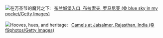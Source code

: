 ![](https://www.bing.com/th?id=OHR.BranCastle_ZH-CN3879660917_UHD.jpg&w=1000)在万圣节的魔咒之下:&nbsp;&ensp;[布兰城堡入口, 布拉索夫, 罗马尼亚 (© blue sky in my pocket/Getty Images)](https://www.bing.com/th?id=OHR.BranCastle_ZH-CN3879660917_UHD.jpg)
<br><br/>
![](https://www.bing.com/th?id=OHR.PushkarFair_EN-US4430814252_UHD.jpg&w=1000)Hooves, hues, and heritage:&nbsp;&ensp;[Camels at Jaisalmer, Rajasthan, India (© f9photos/Getty Images)](https://www.bing.com/th?id=OHR.PushkarFair_EN-US4430814252_UHD.jpg)
<br><br/>
